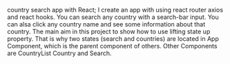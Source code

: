 country search app with React;
I create an app with using react router axios and react hooks. You can search any country with a search-bar input. You can alsa click any country name and see some information about that country. The main aim in this project to show how to use lifting state up property. That is why two states (search and countries) are located in App Component, which is the parent component of others. Other Components are CountryList Country and Search.
